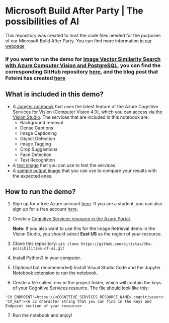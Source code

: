 # Microsoft Build After Party | The possibilities of AI

This repository was created to host the code files needed for the purposes of our Microsoft Build After Party. You can find more information [in our webpage](https://sfoteini.github.io/microsoft-build-after-party-2023)

### If you want to run the demo for [Image Vector Similarity Search with Azure Computer Vision and PostgreSQL](https://github.com/sfoteini/image-vector-search-azure-postgresql), you can find the corresponding GitHub repository [here](https://github.com/sfoteini/image-vector-search-azure-postgresql), and the blog post that Foteini has created [here](https://sfoteini.github.io/blog/image-vector-similarity-search-with-azure-computer-vision-and-postgresql/)

## What is included in this demo?

- A [Jupyter notebook](vision-studio-demo.ipynb) that uses the latest feature of the Azure Cognitive Services for Vision (Computer Vision 4.0), which you can access via the [Vision Studio](https://portal.vision.cognitive.azure.com/). The services that are included in this notebook are:
  - Background removal
  - Dense Captions
  - Image Captioning
  - Object Detection
  - Image Tagging
  - Crop Suggestions
  - Face Detection
  - Text Recognition
- A [test image](images/turtle-coral-reef.jpg) that you can use to test the services.
- A [sample output image](output/sample_output.png) that you can use to compare your results with the expected ones.

## How to run the demo?

1. Sign up for a free Azure account [here](https://azure.microsoft.com/en-us/free/). If you are a student, you can also sign up for a free account [here](https://azure.microsoft.com/en-us/free/students/).
2. Create a [Cognitive Services resource in the Azure Portal](https://portal.azure.com/#create/Microsoft.CognitiveServicesAllInOne).

   **Note:** If you also want to use this for the Image Retrieval demo in the Vision Studio, you should select **East US** as the region of your resource.

3. Clone this repository: `git clone https://github.com/sitistas/the-possibilities-of-ai.git`
4. Install Python3 in your computer.
5. (Optional but recommended) Install Visual Studio Code and the Jupyter Notebook extension to run the notebook.
6. Create a file called .env in the project folder, which will contain the keys of your Cognitive Services resource. The file should look like this:

```.env
'CV_ENDPOINT'=https://<COGNITIVE_SERVICES_RESOURCE_NAME>.cognitiveservices.azure.com/
'CV_KEY'=<A 32 character string that you can find in the Keys and Endpoint section of your resource>
```

7. Run the notebook and enjoy!
